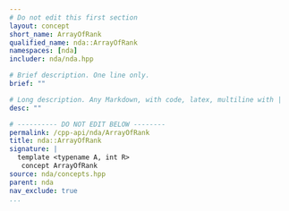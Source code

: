 ```yaml
---
# Do not edit this first section
layout: concept
short_name: ArrayOfRank
qualified_name: nda::ArrayOfRank
namespaces: [nda]
includer: nda/nda.hpp

# Brief description. One line only.
brief: ""

# Long description. Any Markdown, with code, latex, multiline with |
desc: ""

# ---------- DO NOT EDIT BELOW --------
permalink: /cpp-api/nda/ArrayOfRank
title: nda::ArrayOfRank
signature: |
  template <typename A, int R>
   concept ArrayOfRank
source: nda/concepts.hpp
parent: nda
nav_exclude: true
...
```


